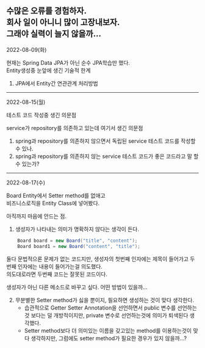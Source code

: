 수많은 오류를 경험하자.  
회사 일이 아니니 많이 고장내보자.  
그래야 실력이 늘지 않을까...
--- 

2022-08-09(화)

현재는 Spring Data JPA가 아닌 순수 JPA학습만 했다.  
Entity생성중 눈앞에 생긴 기술적 한계  
1. JPA에서 Entity간 연관관계 처리방법

---
2022-08-15(월)  

테스트 코드 작성중 생긴 의문점  

service가 repository를 의존하고 있는데 여기서 생긴 의문점

1. spring과 repository를 의존하지 않으면서 독립된 service 테스트 코드를 작성할 수 있나.
2. spring과 repository를 의존하지 않는 service 테스트 코드가 좋은 코드라고 말 할 수 있는가?


---
2022-08-17(수)

Board Entity에서 Setter method를 없애고  
비즈니스로직을 Entity Class에 넣어봤다.

아직까지 마음에 안드는 점.

1. 생성자가 나타내는 의미가 명확하지 않다는 생각이 든다.

```java
    Board board = new Board("title", "content");
    Board board1 = new Board("content", "title");
```

둘다 문법적으론 문제가 없는 코드지만, 생성자의 첫번째 인자에는 제목이 들어가고 두번째 인자에는 내용이 들어가는걸 의도했다.  
의도대로라면 두번째 코드는 잘못된 코드이다.

생성자가 아닌 다른 메소드로 바꾸고 싶다. 어떤 방법이 있을까...

2. 무분별한 Setter method가 싫을 뿐이지, 필요하면 생성하는 것이 맞다 생각한다.  
    - 습관적으로 Getter Setter Annotation을 선언하면서 public 변수를 선언하는 것 보다는 덜 개방적이지만, private 변수로 선언하는것에 의미가 퇴색된다 생각했다.
    - Setter method보다 더 의미있는 이름을 갖고있는 method를 이용하는것이 맞다 생각하지만, 그럼에도 setter method가 필요한 경우가 있지 않을까...?